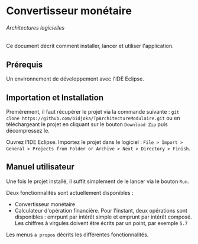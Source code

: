# Convertisseur monétaire
###### Architectures logicielles
Ce document décrit comment installer, lancer et utiliser l'application.

## Prérequis
Un environnement de développement avec l'IDE Eclipse.

## Importation et Installation
Premèrement, il faut récupérer le projet via la commande suivante : `git clone https://github.com/bidjoka/TpArchitectureModulaire.git` ou en téléchargeant le projet en cliquant sur le bouton `Download Zip` puis décompressez le.

Ouvrez l'IDE Eclipse. Importez le projet dans le logiciel : `File > Import > General > Projects from Folder or Archive > Next > Directory > Finish`.

## Manuel utilisateur
Une fois le projet installé, il suffit simplement de le lancer via le bouton `Run`.

Deux fonctionnalités sont actuellement disponibles :
- Convertisseur monétaire
- Calculateur d'opération financière. Pour l'instant, deux opérations sont disponibles : emrpunt par intérêt simple et emprunt par intérêt composé. Les chiffres à virgules doivent être écrits par un point, par exemple `5.7`

Les menus `à propos` décrits les différentes fonctionnalités.
